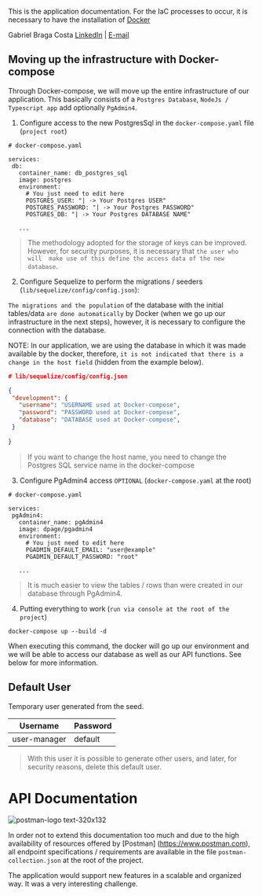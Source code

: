 This is the application documentation. For the IaC processes to occur, it is necessary to have the installation of [Docker](https://docs.docker.com/docker-for-windows/install/)

Gabriel Braga Costa
[LinkedIn](https://learn.hashicorp.com/terraform/getting-started/install.html) | [E-mail](mailto:gabriel.bragavera@gmail.com)

## Moving up the infrastructure with Docker-compose
Through Docker-compose, we will move up the entire infrastructure of our application. This basically consists of a `Postgres Database`, `NodeJs / Typescript app` add optionally `PgAdmin4`.
 
 1) Configure access to the new PostgresSql in the `docker-compose.yaml` file (`project root`)
 ```HCL
 # docker-compose.yaml
 
services:
  db:
    container_name: db_postgres_sql
    image: postgres
    environment:
      # You just need to edit here
      POSTGRES_USER: "| -> Your Postgres USER"
      POSTGRES_PASSWORD: "| -> Your Postgres PASSWORD"
      POSTGRES_DB: "| -> Your Postgres DATABASE NAME"
      
    ...

```
 > The methodology adopted for the storage of keys can be improved. However, for security purposes, it is necessary that `the user who will
 make use of this define the access data of the new database`.
 
 
 2) Configure Sequelize to perform the migrations / seeders (`lib/sequelize/config/config.json`):
 
`The migrations and the population` of the database with the initial tables/data `are done automatically` by Docker (when we go up our infrastructure in the next steps), however, it is necessary to configure the connection with the database.
 
 NOTE: In our application, we are using the database in which it was made available by the docker, therefore, `it is not indicated that there is a change in the host field` (hidden from the example below).

 ```JSON
 # lib/sequelize/config/config.json
 
 {
  "development": {
    "username": "USERNAME used at Docker-compose",
    "password": "PASSWORD used at Docker-compose",
    "database": "DATABASE used at Docker-compose", 
  }
  
}

```
> If you want to change the host name, you need to change the Postgres SQL service name in the docker-compose

3) Configure PgAdmin4 access `OPTIONAL` (`docker-compose.yaml` at the root)
 ```HCL
 # docker-compose.yaml
 
services:
  pgAdmin4:
    container_name: pgAdmin4
    image: dpage/pgadmin4
    environment:
      # You just need to edit here
      PGADMIN_DEFAULT_EMAIL: "user@example"
      PGADMIN_DEFAULT_PASSWORD: "root"
      
    ...

```
> It is much easier to view the tables / rows than were created in our database through PgAdmin4.

4) Putting everything to work (`run via console at the root of the project`)

 ```console
docker-compose up --build -d
```

When executing this command, the docker will go up our environment and we will be able to access our database as well as our API functions. See below for more information.

## Default User
Temporary user generated from the seed.

| Username | Password | 
| --- | --- |
| user-manager | default | 

> With this user it is possible to generate other users, and later, for security reasons, delete this default user.

# API Documentation
![postman-logo text-320x132](https://user-images.githubusercontent.com/4249709/29496848-63ad446c-85b1-11e7-904e-a4ddad25e9db.png)

In order not to extend this documentation too much and due to the high availability of resources offered by [Postman] (https://www.postman.com), all endpoint specifications / requirements are available in the file `postman-collection.json` at the root of the project.

The application would support new features in a scalable and organized way. It was a very interesting challenge.
